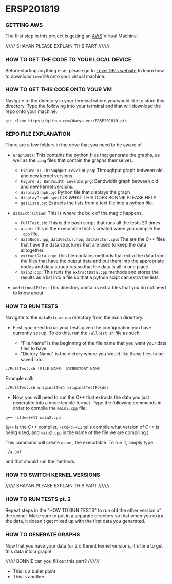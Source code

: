 # ERSP201819

### GETTING AWS

The first step in this project is getting an [AWS](https://lightsail.aws.amazon.com/ls/webapp/home/instances) 
Virtual Machine.
  
//////     SHAYAN PLEASE EXPLAIN THIS PART        /////// 

### HOW TO GET THE CODE TO YOUR LOCAL DEVICE

Before starting anything else, please go to [Level DB's website](https://github.com/google/leveldb) to learn
how to download `LevelDB` onto your virtual machine. 

### HOW TO GET THIS CODE ONTO YOUR VM

Navigate to the directory in your terminal where you would like to store this directory. 
Type the following into your terminal and that will download the repo onto your machine. 

```git clone https://github.com/darya-ver/ERSP201819.git ```

### REPO FILE EXPLANATION

There are a few folders in the drive that you need to be aware of. 

* `GraphData`: This contains the python files that generate the graphs, as well as 
the `.png` files that contain the graphs themselves. 
    * `Figure 1: Throughput LevelDB.png`: Throughput graph between old and new kernel versions.
    * `Figure 2: Bandwidth LevelDB.png`: Bandwidth graph between old and new kernel versions.
    * `displayGraph.py`: Python file that displays the graph
    * `displayGraph.pyc`: IDK WHAT THIS DOES BONNIE PLEASE HELP
    * `getLists.py`: Extracts the lists from a text file into a python file.

* `dataExtraction`: This is where the bulk of the magic happens. 
    * `FullTest.sh`: This is the bash script that runs all the tests 20 times. 
    * `a.out`: This is the executable that is created when you compile the `.cpp` file.
    * `dataNode.hpp`, `dataVector.hpp`, `dataVector.cpp`: The are the C++ files that have the data structures that are used to keep the data alltogether. 
    * `extractData.cpp`: This file contains methods that extra the data from the files that have the output data and put them into the appropriate nodes and data structures so that the data is all in one place. 
    * `main2.cpp`: This runs the `extractData.cpp` methods and stores the results as a list into a file so that a python scipt can extra the lists.


* `additionalFiles`: This directory contains extra files that you do not need to know about. 

### HOW TO RUN TESTS

Navigate to the `dataExtraction` directory from the main directory. 

* First, you need to run your tests given the configuration you have currently set up. To do this, run the `FullTest.sh` file as such:

    * "File Name" is the beginning of the file name that you want your data files to have. 
    * "Dictory Name" is the dictory where you would like these files to be saved into. 

`./FullTest.sh [FILE NAME] [DIRECTORY NAME]`


Example call:

`./FullTest.sh originalTest originalTestFolder`

* Now, you will need to run the C++ that extracts the data you just generated into a more legible format. Type the following commands in order to compile the `main2.cpp` file:

`g++ -std=c++11 main2.cpp`

(`g++` is the C++ compiler, `-std=c++11` tells compile what version of C++ is being used, and `main2.cpp` is the name of the file we are compiling.)

This command will create `a.out`, the executable. To run it, simply type 

`./a.out`

and that should run the methods. 

### HOW TO SWITCH KERNEL VERSIONS

//////     SHAYAN PLEASE EXPLAIN THIS PART        /////// 

### HOW TO RUN TESTS pt. 2

Repeat steps in the "HOW TO RUN TESTS" to run old the other version of the kernel. Make sure to put in a separate directory so that when you extra the data, it doesn't get mixed up with the first data you generated. 

### HOW TO GENERATE GRAPHS

Now that you have your data for 2 different kernel versions, it's time to get this data into a graph! 

//////     BONNIE can you fill out this part?         /////// 

* This is a bullet point
* This is another. 
